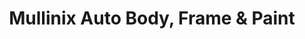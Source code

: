---
title: "Mullinix Auto Body, Frame & Paint"
url: /ellicott-city/mullinix-auto-body-frame-and-paint/
shop: car repair
---